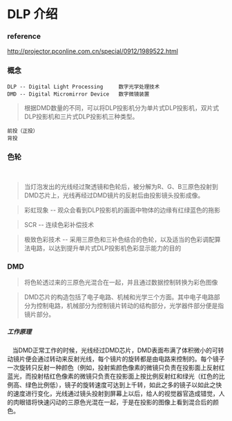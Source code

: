 # DLP 介绍

### reference

http://projector.pconline.com.cn/special/0912/1989522.html

### 概念

    DLP -- Digital Light Processing     数字光学处理技术
    DMD -- Digital Micromirror Device   数字微镜装置

> 根据DMD数量的不同，可以将DLP投影机分为单片式DLP投影机，双片式DLP投影机和三片式DLP投影机三种类型。

    前投（正投）
    背投
    
    

### 色轮
    
> 当灯泡发出的光线经过聚透镜和色轮后，被分解为R、G、B三原色投射到DMD芯片上，光线再经过DMD镜片的反射后由投影镜头投影成像。

> 彩虹现象 -- 观众会看到DLP投影机的画面中物体的边缘有红绿蓝色的拖影

> SCR -- 连续色彩补偿技术

> 极致色彩技术 -- 采用三原色和三补色结合的色轮，以及适当的色彩调配算法电路，以达到提升单片式DLP投影机色彩显示能力的目的

### DMD

> 将色轮透过来的三原色光混合在一起，并且通过数据控制转换为彩色图像

> DMD芯片的构造包括了电子电路、机械和光学三个方面。其中电子电路部分为控制电路，机械部分为控制镜片转动的结构部分，光学器件部分便是指镜片部分。

##### 工作原理

    当DMD正常工作的时候，光线经过DMD芯片，DMD表面布满了体积微小的可转动镜片便会通过转动来反射光线，每个镜片的旋转都是由电路来控制的。每个镜子一次旋转只反射一种颜色（例如，投射紫颜色像素的微镜只负责在投影面上反射红蓝光，而投射桔红色像素的微镜只负责在投影面上按比例反射红和绿光（红色的比例高、绿色比例低），镜子的旋转速度可达到上千转，如此之多的镜子以如此之快的速度进行变化，光线通过镜头投射到屏幕上以后，给人的视觉器官造成错觉，人的肉眼错将快速闪动的三原色光混在一起，于是在投影的图像上看到混合后的颜色。


